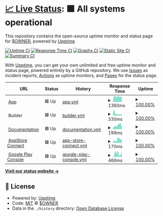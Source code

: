 # [📈 Live Status](https://up.buildnatively.com): <!--live status--> **🟩 All systems operational**

This repository contains the open-source uptime monitor and status page for [$OWNER](https://up.buildnatively.com), powered by [Upptime](https://github.com/upptime/upptime).

[![Uptime CI](https://github.com/$OWNER/$REPO/workflows/Uptime%20CI/badge.svg)](https://github.com/$OWNER/$REPO/actions?query=workflow%3A%22Uptime+CI%22)
[![Response Time CI](https://github.com/$OWNER/$REPO/workflows/Response%20Time%20CI/badge.svg)](https://github.com/$OWNER/$REPO/actions?query=workflow%3A%22Response+Time+CI%22)
[![Graphs CI](https://github.com/$OWNER/$REPO/workflows/Graphs%20CI/badge.svg)](https://github.com/$OWNER/$REPO/actions?query=workflow%3A%22Graphs+CI%22)
[![Static Site CI](https://github.com/$OWNER/$REPO/workflows/Static%20Site%20CI/badge.svg)](https://github.com/$OWNER/$REPO/actions?query=workflow%3A%22Static+Site+CI%22)
[![Summary CI](https://github.com/$OWNER/$REPO/workflows/Summary%20CI/badge.svg)](https://github.com/$OWNER/$REPO/actions?query=workflow%3A%22Summary+CI%22)

With [Upptime](https://upptime.js.org), you can get your own unlimited and free uptime monitor and status page, powered entirely by a GitHub repository. We use [Issues](https://github.com/$OWNER/$REPO/issues) as incident reports, [Actions](https://github.com/$OWNER/$REPO/actions) as uptime monitors, and [Pages](https://up.buildnatively.com) for the status page.

<!--start: status pages-->
<!-- This summary is generated by Upptime (https://github.com/upptime/upptime) -->
<!-- Do not edit this manually, your changes will be overwritten -->
<!-- prettier-ignore -->
| URL | Status | History | Response Time | Uptime |
| --- | ------ | ------- | ------------- | ------ |
| <img alt="" src="https://icons.duckduckgo.com/ip3/app.buildnatively.com.ico" height="13"> [App](https://app.buildnatively.com/) | 🟩 Up | [app.yml](https://github.com/buildnatively/status/commits/HEAD/history/app.yml) | <details><summary><img alt="Response time graph" src="./graphs/app/response-time-week.png" height="20"> 1360ms</summary><br><a href="https://up.buildnatively.com/history/app"><img alt="Response time 1392" src="https://img.shields.io/endpoint?url=https%3A%2F%2Fraw.githubusercontent.com%2Fbuildnatively%2Fstatus%2FHEAD%2Fapi%2Fapp%2Fresponse-time.json"></a><br><a href="https://up.buildnatively.com/history/app"><img alt="24-hour response time 1237" src="https://img.shields.io/endpoint?url=https%3A%2F%2Fraw.githubusercontent.com%2Fbuildnatively%2Fstatus%2FHEAD%2Fapi%2Fapp%2Fresponse-time-day.json"></a><br><a href="https://up.buildnatively.com/history/app"><img alt="7-day response time 1360" src="https://img.shields.io/endpoint?url=https%3A%2F%2Fraw.githubusercontent.com%2Fbuildnatively%2Fstatus%2FHEAD%2Fapi%2Fapp%2Fresponse-time-week.json"></a><br><a href="https://up.buildnatively.com/history/app"><img alt="30-day response time 1469" src="https://img.shields.io/endpoint?url=https%3A%2F%2Fraw.githubusercontent.com%2Fbuildnatively%2Fstatus%2FHEAD%2Fapi%2Fapp%2Fresponse-time-month.json"></a><br><a href="https://up.buildnatively.com/history/app"><img alt="1-year response time 1592" src="https://img.shields.io/endpoint?url=https%3A%2F%2Fraw.githubusercontent.com%2Fbuildnatively%2Fstatus%2FHEAD%2Fapi%2Fapp%2Fresponse-time-year.json"></a></details> | <details><summary><a href="https://up.buildnatively.com/history/app">100.00%</a></summary><a href="https://up.buildnatively.com/history/app"><img alt="All-time uptime 99.98%" src="https://img.shields.io/endpoint?url=https%3A%2F%2Fraw.githubusercontent.com%2Fbuildnatively%2Fstatus%2FHEAD%2Fapi%2Fapp%2Fuptime.json"></a><br><a href="https://up.buildnatively.com/history/app"><img alt="24-hour uptime 100.00%" src="https://img.shields.io/endpoint?url=https%3A%2F%2Fraw.githubusercontent.com%2Fbuildnatively%2Fstatus%2FHEAD%2Fapi%2Fapp%2Fuptime-day.json"></a><br><a href="https://up.buildnatively.com/history/app"><img alt="7-day uptime 100.00%" src="https://img.shields.io/endpoint?url=https%3A%2F%2Fraw.githubusercontent.com%2Fbuildnatively%2Fstatus%2FHEAD%2Fapi%2Fapp%2Fuptime-week.json"></a><br><a href="https://up.buildnatively.com/history/app"><img alt="30-day uptime 100.00%" src="https://img.shields.io/endpoint?url=https%3A%2F%2Fraw.githubusercontent.com%2Fbuildnatively%2Fstatus%2FHEAD%2Fapi%2Fapp%2Fuptime-month.json"></a><br><a href="https://up.buildnatively.com/history/app"><img alt="1-year uptime 99.97%" src="https://img.shields.io/endpoint?url=https%3A%2F%2Fraw.githubusercontent.com%2Fbuildnatively%2Fstatus%2FHEAD%2Fapi%2Fapp%2Fuptime-year.json"></a></details>
| <img alt="" src="https://icons.duckduckgo.com/ip3/null.ico" height="13"> Builder | 🟩 Up | [builder.yml](https://github.com/buildnatively/status/commits/HEAD/history/builder.yml) | <details><summary><img alt="Response time graph" src="./graphs/builder/response-time-week.png" height="20"> 330ms</summary><br><a href="https://up.buildnatively.com/history/builder"><img alt="Response time 510" src="https://img.shields.io/endpoint?url=https%3A%2F%2Fraw.githubusercontent.com%2Fbuildnatively%2Fstatus%2FHEAD%2Fapi%2Fbuilder%2Fresponse-time.json"></a><br><a href="https://up.buildnatively.com/history/builder"><img alt="24-hour response time 262" src="https://img.shields.io/endpoint?url=https%3A%2F%2Fraw.githubusercontent.com%2Fbuildnatively%2Fstatus%2FHEAD%2Fapi%2Fbuilder%2Fresponse-time-day.json"></a><br><a href="https://up.buildnatively.com/history/builder"><img alt="7-day response time 330" src="https://img.shields.io/endpoint?url=https%3A%2F%2Fraw.githubusercontent.com%2Fbuildnatively%2Fstatus%2FHEAD%2Fapi%2Fbuilder%2Fresponse-time-week.json"></a><br><a href="https://up.buildnatively.com/history/builder"><img alt="30-day response time 458" src="https://img.shields.io/endpoint?url=https%3A%2F%2Fraw.githubusercontent.com%2Fbuildnatively%2Fstatus%2FHEAD%2Fapi%2Fbuilder%2Fresponse-time-month.json"></a><br><a href="https://up.buildnatively.com/history/builder"><img alt="1-year response time 570" src="https://img.shields.io/endpoint?url=https%3A%2F%2Fraw.githubusercontent.com%2Fbuildnatively%2Fstatus%2FHEAD%2Fapi%2Fbuilder%2Fresponse-time-year.json"></a></details> | <details><summary><a href="https://up.buildnatively.com/history/builder">100.00%</a></summary><a href="https://up.buildnatively.com/history/builder"><img alt="All-time uptime 99.97%" src="https://img.shields.io/endpoint?url=https%3A%2F%2Fraw.githubusercontent.com%2Fbuildnatively%2Fstatus%2FHEAD%2Fapi%2Fbuilder%2Fuptime.json"></a><br><a href="https://up.buildnatively.com/history/builder"><img alt="24-hour uptime 100.00%" src="https://img.shields.io/endpoint?url=https%3A%2F%2Fraw.githubusercontent.com%2Fbuildnatively%2Fstatus%2FHEAD%2Fapi%2Fbuilder%2Fuptime-day.json"></a><br><a href="https://up.buildnatively.com/history/builder"><img alt="7-day uptime 100.00%" src="https://img.shields.io/endpoint?url=https%3A%2F%2Fraw.githubusercontent.com%2Fbuildnatively%2Fstatus%2FHEAD%2Fapi%2Fbuilder%2Fuptime-week.json"></a><br><a href="https://up.buildnatively.com/history/builder"><img alt="30-day uptime 99.79%" src="https://img.shields.io/endpoint?url=https%3A%2F%2Fraw.githubusercontent.com%2Fbuildnatively%2Fstatus%2FHEAD%2Fapi%2Fbuilder%2Fuptime-month.json"></a><br><a href="https://up.buildnatively.com/history/builder"><img alt="1-year uptime 99.98%" src="https://img.shields.io/endpoint?url=https%3A%2F%2Fraw.githubusercontent.com%2Fbuildnatively%2Fstatus%2FHEAD%2Fapi%2Fbuilder%2Fuptime-year.json"></a></details>
| <img alt="" src="https://icons.duckduckgo.com/ip3/docs.buildnatively.com.ico" height="13"> [Documentation](https://docs.buildnatively.com) | 🟩 Up | [documentation.yml](https://github.com/buildnatively/status/commits/HEAD/history/documentation.yml) | <details><summary><img alt="Response time graph" src="./graphs/documentation/response-time-week.png" height="20"> 199ms</summary><br><a href="https://up.buildnatively.com/history/documentation"><img alt="Response time 650" src="https://img.shields.io/endpoint?url=https%3A%2F%2Fraw.githubusercontent.com%2Fbuildnatively%2Fstatus%2FHEAD%2Fapi%2Fdocumentation%2Fresponse-time.json"></a><br><a href="https://up.buildnatively.com/history/documentation"><img alt="24-hour response time 171" src="https://img.shields.io/endpoint?url=https%3A%2F%2Fraw.githubusercontent.com%2Fbuildnatively%2Fstatus%2FHEAD%2Fapi%2Fdocumentation%2Fresponse-time-day.json"></a><br><a href="https://up.buildnatively.com/history/documentation"><img alt="7-day response time 199" src="https://img.shields.io/endpoint?url=https%3A%2F%2Fraw.githubusercontent.com%2Fbuildnatively%2Fstatus%2FHEAD%2Fapi%2Fdocumentation%2Fresponse-time-week.json"></a><br><a href="https://up.buildnatively.com/history/documentation"><img alt="30-day response time 211" src="https://img.shields.io/endpoint?url=https%3A%2F%2Fraw.githubusercontent.com%2Fbuildnatively%2Fstatus%2FHEAD%2Fapi%2Fdocumentation%2Fresponse-time-month.json"></a><br><a href="https://up.buildnatively.com/history/documentation"><img alt="1-year response time 561" src="https://img.shields.io/endpoint?url=https%3A%2F%2Fraw.githubusercontent.com%2Fbuildnatively%2Fstatus%2FHEAD%2Fapi%2Fdocumentation%2Fresponse-time-year.json"></a></details> | <details><summary><a href="https://up.buildnatively.com/history/documentation">100.00%</a></summary><a href="https://up.buildnatively.com/history/documentation"><img alt="All-time uptime 100.00%" src="https://img.shields.io/endpoint?url=https%3A%2F%2Fraw.githubusercontent.com%2Fbuildnatively%2Fstatus%2FHEAD%2Fapi%2Fdocumentation%2Fuptime.json"></a><br><a href="https://up.buildnatively.com/history/documentation"><img alt="24-hour uptime 100.00%" src="https://img.shields.io/endpoint?url=https%3A%2F%2Fraw.githubusercontent.com%2Fbuildnatively%2Fstatus%2FHEAD%2Fapi%2Fdocumentation%2Fuptime-day.json"></a><br><a href="https://up.buildnatively.com/history/documentation"><img alt="7-day uptime 100.00%" src="https://img.shields.io/endpoint?url=https%3A%2F%2Fraw.githubusercontent.com%2Fbuildnatively%2Fstatus%2FHEAD%2Fapi%2Fdocumentation%2Fuptime-week.json"></a><br><a href="https://up.buildnatively.com/history/documentation"><img alt="30-day uptime 100.00%" src="https://img.shields.io/endpoint?url=https%3A%2F%2Fraw.githubusercontent.com%2Fbuildnatively%2Fstatus%2FHEAD%2Fapi%2Fdocumentation%2Fuptime-month.json"></a><br><a href="https://up.buildnatively.com/history/documentation"><img alt="1-year uptime 100.00%" src="https://img.shields.io/endpoint?url=https%3A%2F%2Fraw.githubusercontent.com%2Fbuildnatively%2Fstatus%2FHEAD%2Fapi%2Fdocumentation%2Fuptime-year.json"></a></details>
| <img alt="" src="https://icons.duckduckgo.com/ip3/appstoreconnect.apple.com.ico" height="13"> [AppStore Connect](https://appstoreconnect.apple.com/) | 🟩 Up | [app-store-connect.yml](https://github.com/buildnatively/status/commits/HEAD/history/app-store-connect.yml) | <details><summary><img alt="Response time graph" src="./graphs/app-store-connect/response-time-week.png" height="20"> 170ms</summary><br><a href="https://up.buildnatively.com/history/app-store-connect"><img alt="Response time 377" src="https://img.shields.io/endpoint?url=https%3A%2F%2Fraw.githubusercontent.com%2Fbuildnatively%2Fstatus%2FHEAD%2Fapi%2Fapp-store-connect%2Fresponse-time.json"></a><br><a href="https://up.buildnatively.com/history/app-store-connect"><img alt="24-hour response time 44" src="https://img.shields.io/endpoint?url=https%3A%2F%2Fraw.githubusercontent.com%2Fbuildnatively%2Fstatus%2FHEAD%2Fapi%2Fapp-store-connect%2Fresponse-time-day.json"></a><br><a href="https://up.buildnatively.com/history/app-store-connect"><img alt="7-day response time 170" src="https://img.shields.io/endpoint?url=https%3A%2F%2Fraw.githubusercontent.com%2Fbuildnatively%2Fstatus%2FHEAD%2Fapi%2Fapp-store-connect%2Fresponse-time-week.json"></a><br><a href="https://up.buildnatively.com/history/app-store-connect"><img alt="30-day response time 223" src="https://img.shields.io/endpoint?url=https%3A%2F%2Fraw.githubusercontent.com%2Fbuildnatively%2Fstatus%2FHEAD%2Fapi%2Fapp-store-connect%2Fresponse-time-month.json"></a><br><a href="https://up.buildnatively.com/history/app-store-connect"><img alt="1-year response time 398" src="https://img.shields.io/endpoint?url=https%3A%2F%2Fraw.githubusercontent.com%2Fbuildnatively%2Fstatus%2FHEAD%2Fapi%2Fapp-store-connect%2Fresponse-time-year.json"></a></details> | <details><summary><a href="https://up.buildnatively.com/history/app-store-connect">100.00%</a></summary><a href="https://up.buildnatively.com/history/app-store-connect"><img alt="All-time uptime 99.99%" src="https://img.shields.io/endpoint?url=https%3A%2F%2Fraw.githubusercontent.com%2Fbuildnatively%2Fstatus%2FHEAD%2Fapi%2Fapp-store-connect%2Fuptime.json"></a><br><a href="https://up.buildnatively.com/history/app-store-connect"><img alt="24-hour uptime 100.00%" src="https://img.shields.io/endpoint?url=https%3A%2F%2Fraw.githubusercontent.com%2Fbuildnatively%2Fstatus%2FHEAD%2Fapi%2Fapp-store-connect%2Fuptime-day.json"></a><br><a href="https://up.buildnatively.com/history/app-store-connect"><img alt="7-day uptime 100.00%" src="https://img.shields.io/endpoint?url=https%3A%2F%2Fraw.githubusercontent.com%2Fbuildnatively%2Fstatus%2FHEAD%2Fapi%2Fapp-store-connect%2Fuptime-week.json"></a><br><a href="https://up.buildnatively.com/history/app-store-connect"><img alt="30-day uptime 100.00%" src="https://img.shields.io/endpoint?url=https%3A%2F%2Fraw.githubusercontent.com%2Fbuildnatively%2Fstatus%2FHEAD%2Fapi%2Fapp-store-connect%2Fuptime-month.json"></a><br><a href="https://up.buildnatively.com/history/app-store-connect"><img alt="1-year uptime 100.00%" src="https://img.shields.io/endpoint?url=https%3A%2F%2Fraw.githubusercontent.com%2Fbuildnatively%2Fstatus%2FHEAD%2Fapi%2Fapp-store-connect%2Fuptime-year.json"></a></details>
| <img alt="" src="https://icons.duckduckgo.com/ip3/play.google.com.ico" height="13"> [Google Play Console](https://play.google.com/console/developer) | 🟩 Up | [google-play-console.yml](https://github.com/buildnatively/status/commits/HEAD/history/google-play-console.yml) | <details><summary><img alt="Response time graph" src="./graphs/google-play-console/response-time-week.png" height="20"> 466ms</summary><br><a href="https://up.buildnatively.com/history/google-play-console"><img alt="Response time 298" src="https://img.shields.io/endpoint?url=https%3A%2F%2Fraw.githubusercontent.com%2Fbuildnatively%2Fstatus%2FHEAD%2Fapi%2Fgoogle-play-console%2Fresponse-time.json"></a><br><a href="https://up.buildnatively.com/history/google-play-console"><img alt="24-hour response time 125" src="https://img.shields.io/endpoint?url=https%3A%2F%2Fraw.githubusercontent.com%2Fbuildnatively%2Fstatus%2FHEAD%2Fapi%2Fgoogle-play-console%2Fresponse-time-day.json"></a><br><a href="https://up.buildnatively.com/history/google-play-console"><img alt="7-day response time 466" src="https://img.shields.io/endpoint?url=https%3A%2F%2Fraw.githubusercontent.com%2Fbuildnatively%2Fstatus%2FHEAD%2Fapi%2Fgoogle-play-console%2Fresponse-time-week.json"></a><br><a href="https://up.buildnatively.com/history/google-play-console"><img alt="30-day response time 351" src="https://img.shields.io/endpoint?url=https%3A%2F%2Fraw.githubusercontent.com%2Fbuildnatively%2Fstatus%2FHEAD%2Fapi%2Fgoogle-play-console%2Fresponse-time-month.json"></a><br><a href="https://up.buildnatively.com/history/google-play-console"><img alt="1-year response time 300" src="https://img.shields.io/endpoint?url=https%3A%2F%2Fraw.githubusercontent.com%2Fbuildnatively%2Fstatus%2FHEAD%2Fapi%2Fgoogle-play-console%2Fresponse-time-year.json"></a></details> | <details><summary><a href="https://up.buildnatively.com/history/google-play-console">100.00%</a></summary><a href="https://up.buildnatively.com/history/google-play-console"><img alt="All-time uptime 100.00%" src="https://img.shields.io/endpoint?url=https%3A%2F%2Fraw.githubusercontent.com%2Fbuildnatively%2Fstatus%2FHEAD%2Fapi%2Fgoogle-play-console%2Fuptime.json"></a><br><a href="https://up.buildnatively.com/history/google-play-console"><img alt="24-hour uptime 100.00%" src="https://img.shields.io/endpoint?url=https%3A%2F%2Fraw.githubusercontent.com%2Fbuildnatively%2Fstatus%2FHEAD%2Fapi%2Fgoogle-play-console%2Fuptime-day.json"></a><br><a href="https://up.buildnatively.com/history/google-play-console"><img alt="7-day uptime 100.00%" src="https://img.shields.io/endpoint?url=https%3A%2F%2Fraw.githubusercontent.com%2Fbuildnatively%2Fstatus%2FHEAD%2Fapi%2Fgoogle-play-console%2Fuptime-week.json"></a><br><a href="https://up.buildnatively.com/history/google-play-console"><img alt="30-day uptime 100.00%" src="https://img.shields.io/endpoint?url=https%3A%2F%2Fraw.githubusercontent.com%2Fbuildnatively%2Fstatus%2FHEAD%2Fapi%2Fgoogle-play-console%2Fuptime-month.json"></a><br><a href="https://up.buildnatively.com/history/google-play-console"><img alt="1-year uptime 100.00%" src="https://img.shields.io/endpoint?url=https%3A%2F%2Fraw.githubusercontent.com%2Fbuildnatively%2Fstatus%2FHEAD%2Fapi%2Fgoogle-play-console%2Fuptime-year.json"></a></details>

<!--end: status pages-->

[**Visit our status website →**](https://up.buildnatively.com)

## 📄 License

- Powered by: [Upptime](https://github.com/upptime/upptime)
- Code: [MIT](./LICENSE) © [$OWNER](https://up.buildnatively.com)
- Data in the `./history` directory: [Open Database License](https://opendatacommons.org/licenses/odbl/1-0/)
